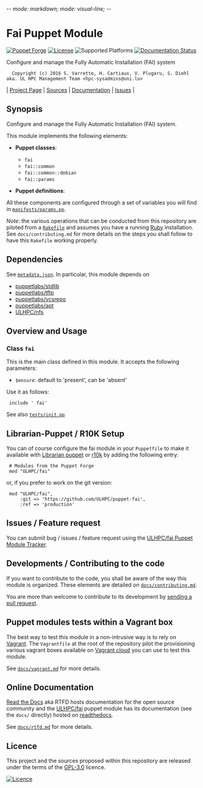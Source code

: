 -*- mode: markdown; mode: visual-line;  -*-

# Fai Puppet Module 

[![Puppet Forge](http://img.shields.io/puppetforge/v/ULHPC/fai.svg)](https://forge.puppetlabs.com/ULHPC/fai)
[![License](http://img.shields.io/:license-GPL3.0-blue.svg)](LICENSE)
![Supported Platforms](http://img.shields.io/badge/platform-debian-lightgrey.svg)
[![Documentation Status](https://readthedocs.org/projects/ulhpc-puppet-fai/badge/?version=latest)](https://readthedocs.org/projects/ulhpc-puppet-fai/?badge=latest)

Configure and manage the Fully Automatic Installation (FAI) system

      Copyright (c) 2016 S. Varrette, H. Cartiaux, V. Plugaru, S. Diehl aka. UL HPC Management Team <hpc-sysadmins@uni.lu>
      

| [Project Page](https://github.com/ULHPC/puppet-fai) | [Sources](https://github.com/ULHPC/puppet-fai) | [Documentation](https://ulhpc-puppet-fai.readthedocs.org/en/latest/) | [Issues](https://github.com/ULHPC/puppet-fai/issues) |

## Synopsis

Configure and manage the Fully Automatic Installation (FAI) system.

This module implements the following elements: 

* __Puppet classes__:
    - `fai` 
    - `fai::common` 
    - `fai::common::debian` 
    - `fai::params` 

* __Puppet definitions__: 

All these components are configured through a set of variables you will find in
[`manifests/params.pp`](manifests/params.pp). 

_Note_: the various operations that can be conducted from this repository are piloted from a [`Rakefile`](https://github.com/ruby/rake) and assumes you have a running [Ruby](https://www.ruby-lang.org/en/) installation.
See `docs/contributing.md` for more details on the steps you shall follow to have this `Rakefile` working properly. 

## Dependencies

See [`metadata.json`](metadata.json). In particular, this module depends on 

* [puppetlabs/stdlib](https://forge.puppetlabs.com/puppetlabs/stdlib)
* [puppetlabs/tftp](https://forge.puppetlabs.com/puppetlabs/tftp)
* [puppetlabs/vcsrepo](https://forge.puppetlabs.com/puppetlabs/vcsrepo)
* [puppetlabs/apt](https://forge.puppetlabs.com/puppetlabs/apt)
* [ULHPC/nfs](https://forge.puppetlabs.com/ULHPC/nfs)

## Overview and Usage

### Class `fai`

This is the main class defined in this module.
It accepts the following parameters: 

* `$ensure`: default to 'present', can be 'absent'

Use it as follows:

     include ' fai'

See also [`tests/init.pp`](tests/init.pp)



## Librarian-Puppet / R10K Setup

You can of course configure the fai module in your `Puppetfile` to make it available with [Librarian puppet](http://librarian-puppet.com/) or
[r10k](https://github.com/adrienthebo/r10k) by adding the following entry:

     # Modules from the Puppet Forge
     mod "ULHPC/fai"

or, if you prefer to work on the git version: 

     mod "ULHPC/fai", 
         :git => 'https://github.com/ULHPC/puppet-fai',
         :ref => 'production' 

## Issues / Feature request

You can submit bug / issues / feature request using the [ULHPC/fai Puppet Module Tracker](https://github.com/ULHPC/puppet-fai/issues). 

## Developments / Contributing to the code 

If you want to contribute to the code, you shall be aware of the way this module is organized. 
These elements are detailed on [`docs/contributing.md`](contributing/index.md).

You are more than welcome to contribute to its development by [sending a pull request](https://help.github.com/articles/using-pull-requests). 

## Puppet modules tests within a Vagrant box

The best way to test this module in a non-intrusive way is to rely on [Vagrant](http://www.vagrantup.com/).
The `Vagrantfile` at the root of the repository pilot the provisioning various vagrant boxes available on [Vagrant cloud](https://atlas.hashicorp.com/boxes/search?utf8=%E2%9C%93&sort=&provider=virtualbox&q=svarrette) you can use to test this module.

See [`docs/vagrant.md`](vagrant.md) for more details. 

## Online Documentation

[Read the Docs](https://readthedocs.org/) aka RTFD hosts documentation for the open source community and the [ULHPC/fai](https://github.com/ULHPC/puppet-fai) puppet module has its documentation (see the `docs/` directly) hosted on [readthedocs](http://ulhpc-puppet-fai.rtfd.org).

See [`docs/rtfd.md`](rtfd.md) for more details.

## Licence

This project and the sources proposed within this repository are released under the terms of the [GPL-3.0](LICENCE) licence.


[![Licence](https://www.gnu.org/graphics/gplv3-88x31.png)](LICENSE)
